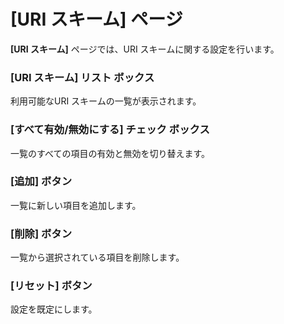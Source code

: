 # \[URI スキーム\] ページ

**\[URI スキーム\]** ページでは、URI スキームに関する設定を行います。

### \[URI スキーム\] リスト ボックス

利用可能なURI スキームの一覧が表示されます。

### \[すべて有効/無効にする\] チェック ボックス

一覧のすべての項目の有効と無効を切り替えます。

### \[追加\] ボタン

一覧に新しい項目を追加します。

### \[削除\] ボタン

一覧から選択されている項目を削除します。

### \[リセット\] ボタン

設定を既定にします。

